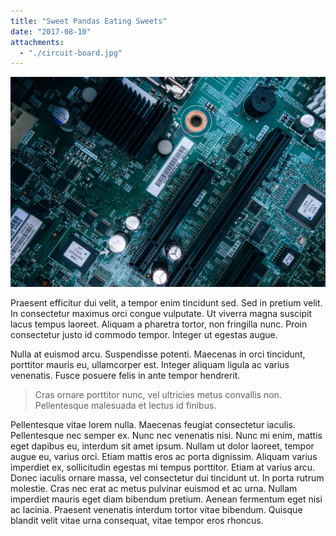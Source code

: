 ```yaml
---
title: "Sweet Pandas Eating Sweets"
date: "2017-08-10"
attachments:
  - "./circuit-board.jpg"
---
```


![Technology](./circuit-board.jpg)

Praesent efficitur dui velit, a tempor enim tincidunt sed. Sed in pretium velit. In consectetur maximus orci congue vulputate. Ut viverra magna suscipit lacus tempus laoreet. Aliquam a pharetra tortor, non fringilla nunc. Proin consectetur justo id commodo tempor. Integer ut egestas augue.

Nulla at euismod arcu. Suspendisse potenti. Maecenas in orci tincidunt, porttitor mauris eu, ullamcorper est. Integer aliquam ligula ac varius venenatis. Fusce posuere felis in ante tempor hendrerit.

> Cras ornare porttitor nunc, vel ultricies metus convallis non. Pellentesque malesuada et lectus id finibus.

Pellentesque vitae lorem nulla. Maecenas feugiat consectetur iaculis. Pellentesque nec semper ex. Nunc nec venenatis nisi. Nunc mi enim, mattis eget dapibus eu, interdum sit amet ipsum. Nullam ut dolor laoreet, tempor augue eu, varius orci. Etiam mattis eros ac porta dignissim. Aliquam varius imperdiet ex, sollicitudin egestas mi tempus porttitor. Etiam at varius arcu. Donec iaculis ornare massa, vel consectetur dui tincidunt ut. In porta rutrum molestie. Cras nec erat ac metus pulvinar euismod et ac urna. Nullam imperdiet mauris eget diam bibendum pretium. Aenean fermentum eget nisi ac lacinia. Praesent venenatis interdum tortor vitae bibendum. Quisque blandit velit vitae urna consequat, vitae tempor eros rhoncus.
